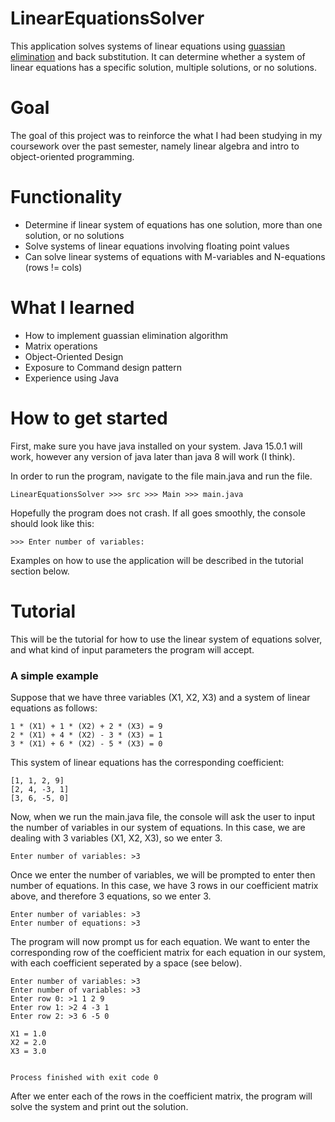 # LinearEquationsSolver
This application solves systems of linear equations using [guassian elimination](https://en.wikipedia.org/wiki/Gaussian_elimination) and back substitution. It can determine whether a system of linear equations
has a specific solution, multiple solutions, or no solutions.

# Goal
The goal of this project was to reinforce the what I had been studying in my coursework over the past semester, namely linear algebra and intro to object-oriented programming. 

# Functionality
- Determine if linear system of equations has one solution, more than one solution, or no solutions
- Solve systems of linear equations involving floating point values
- Can solve linear systems of equations with M-variables and N-equations (rows != cols)

# What I learned
- How to implement guassian elimination algorithm
- Matrix operations
- Object-Oriented Design
- Exposure to Command design pattern
- Experience using Java

# How to get started
First, make sure you have java installed on your system. Java 15.0.1 will work, however any version of java later than java 8 will work (I think).

In order to run the program, navigate to the file main.java and run the file.
```
LinearEquationsSolver >>> src >>> Main >>> main.java
```

Hopefully the program does not crash. If all goes smoothly, the console should look like this:
```
>>> Enter number of variables: 
```
Examples on how to use the application will be described in the tutorial section below.

# Tutorial
This will be the tutorial for how to use the linear system of equations solver, and what kind of input parameters the program 
will accept.

### A simple example
Suppose that we have three variables (X1, X2, X3) and a system of linear equations as follows:
```
1 * (X1) + 1 * (X2) + 2 * (X3) = 9
2 * (X1) + 4 * (X2) - 3 * (X3) = 1
3 * (X1) + 6 * (X2) - 5 * (X3) = 0
```
This system of linear equations has the corresponding coefficient:
```
[1, 1, 2, 9]
[2, 4, -3, 1]
[3, 6, -5, 0]
```
Now, when we run the main.java file, the console will ask the user to input the number of variables in our system of equations. In this case, we are dealing with 3 variables (X1, X2, X3), so we enter 3.
```
Enter number of variables: >3
```
Once we enter the number of variables, we will be prompted to enter then number of equations. In this case, we have 3 rows in our 
coefficient matrix above, and therefore 3 equations, so we enter 3.
```
Enter number of variables: >3
Enter number of equations: >3
```
The program will now prompt us for each equation. We want to enter the corresponding row of the coefficient matrix for each equation in our system, with each coefficient seperated by a space (see below).
```
Enter number of variables: >3
Enter number of variables: >3
Enter row 0: >1 1 2 9
Enter row 1: >2 4 -3 1
Enter row 2: >3 6 -5 0

X1 = 1.0
X2 = 2.0
X3 = 3.0


Process finished with exit code 0
```
After we enter each of the rows in the coefficient matrix, the program will solve the system and print out the solution.

